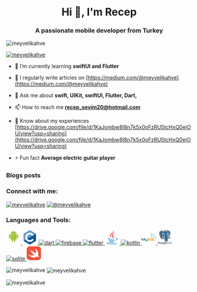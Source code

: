 <h1 align="center">Hi 👋, I'm Recep</h1>
<h3 align="center">A passionate mobile developer from Turkey</h3>

<p align="left"> <img src="https://komarev.com/ghpvc/?username=meyvelikahve&label=Profile%20views&color=0e75b6&style=flat" alt="meyvelikahve" /> </p>

<p align="left"> <a href="https://github.com/ryo-ma/github-profile-trophy"><img src="https://github-profile-trophy.vercel.app/?username=meyvelikahve" alt="meyvelikahve" /></a> </p>

- 🌱 I’m currently learning **swiftUI and Flutter**

- 📝 I regularly write articles on [https://medium.com/@meyvelikahve](https://medium.com/@meyvelikahve)

- 💬 Ask me about **swift, UIKit, swiftUI, Flutter, Dart,**

- 📫 How to reach me **recep_sevim20@hotmail.com**

- 📄 Know about my experiences [https://drive.google.com/file/d/1KaJombw8I8n7k5x0oFzRU5tcHxQ0ejOU/view?usp=sharing](https://drive.google.com/file/d/1KaJombw8I8n7k5x0oFzRU5tcHxQ0ejOU/view?usp=sharing)

- ⚡ Fun fact **Average electric guitar player**

### Blogs posts
<!-- BLOG-POST-LIST:START -->
<!-- BLOG-POST-LIST:END -->

<h3 align="left">Connect with me:</h3>
<p align="left">
<a href="https://linkedin.com/in/meyvelikahve" target="blank"><img align="center" src="https://raw.githubusercontent.com/rahuldkjain/github-profile-readme-generator/master/src/images/icons/Social/linked-in-alt.svg" alt="meyvelikahve" height="30" width="40" /></a>
<a href="https://medium.com/@meyvelikahve" target="blank"><img align="center" src="https://raw.githubusercontent.com/rahuldkjain/github-profile-readme-generator/master/src/images/icons/Social/medium.svg" alt="@meyvelikahve" height="30" width="40" /></a>
</p>

<h3 align="left">Languages and Tools:</h3>
<p align="left"> <a href="https://developer.android.com" target="_blank" rel="noreferrer"> <img src="https://raw.githubusercontent.com/devicons/devicon/master/icons/android/android-original-wordmark.svg" alt="android" width="40" height="40"/> </a> <a href="https://www.cprogramming.com/" target="_blank" rel="noreferrer"> <img src="https://raw.githubusercontent.com/devicons/devicon/master/icons/c/c-original.svg" alt="c" width="40" height="40"/> </a> <a href="https://dart.dev" target="_blank" rel="noreferrer"> <img src="https://www.vectorlogo.zone/logos/dartlang/dartlang-icon.svg" alt="dart" width="40" height="40"/> </a> <a href="https://firebase.google.com/" target="_blank" rel="noreferrer"> <img src="https://www.vectorlogo.zone/logos/firebase/firebase-icon.svg" alt="firebase" width="40" height="40"/> </a> <a href="https://flutter.dev" target="_blank" rel="noreferrer"> <img src="https://www.vectorlogo.zone/logos/flutterio/flutterio-icon.svg" alt="flutter" width="40" height="40"/> </a> <a href="https://www.java.com" target="_blank" rel="noreferrer"> <img src="https://raw.githubusercontent.com/devicons/devicon/master/icons/java/java-original.svg" alt="java" width="40" height="40"/> </a> <a href="https://kotlinlang.org" target="_blank" rel="noreferrer"> <img src="https://www.vectorlogo.zone/logos/kotlinlang/kotlinlang-icon.svg" alt="kotlin" width="40" height="40"/> </a> <a href="https://www.mysql.com/" target="_blank" rel="noreferrer"> <img src="https://raw.githubusercontent.com/devicons/devicon/master/icons/mysql/mysql-original-wordmark.svg" alt="mysql" width="40" height="40"/> </a> <a href="https://www.postgresql.org" target="_blank" rel="noreferrer"> <img src="https://raw.githubusercontent.com/devicons/devicon/master/icons/postgresql/postgresql-original-wordmark.svg" alt="postgresql" width="40" height="40"/> </a> <a href="https://www.sqlite.org/" target="_blank" rel="noreferrer"> <img src="https://www.vectorlogo.zone/logos/sqlite/sqlite-icon.svg" alt="sqlite" width="40" height="40"/> </a> <a href="https://developer.apple.com/swift/" target="_blank" rel="noreferrer"> <img src="https://raw.githubusercontent.com/devicons/devicon/master/icons/swift/swift-original.svg" alt="swift" width="40" height="40"/> </a> </p>

<p><img align="left" src="https://github-readme-stats.vercel.app/api/top-langs?username=meyvelikahve&show_icons=true&locale=en&layout=compact" alt="meyvelikahve" /></p>

<p>&nbsp;<img align="center" src="https://github-readme-stats.vercel.app/api?username=meyvelikahve&show_icons=true&locale=en" alt="meyvelikahve" /></p>

<p><img align="center" src="https://github-readme-streak-stats.herokuapp.com/?user=meyvelikahve&" alt="meyvelikahve" /></p>
